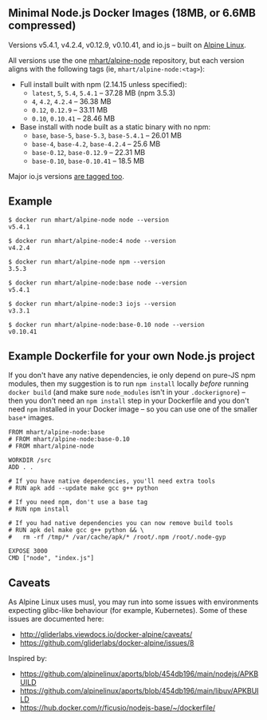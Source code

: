 Minimal Node.js Docker Images (18MB, or 6.6MB compressed)
---------------------------------------------------------

Versions v5.4.1, v4.2.4, v0.12.9, v0.10.41, and io.js – built on [Alpine Linux](https://alpinelinux.org/).

All versions use the one [mhart/alpine-node](https://hub.docker.com/r/mhart/alpine-node/) repository,
but each version aligns with the following tags (ie, `mhart/alpine-node:<tag>`):

- Full install built with npm (2.14.15 unless specified):
  - `latest`, `5`, `5.4`, `5.4.1` – 37.28 MB (npm 3.5.3)
  - `4`, `4.2`, `4.2.4` – 36.38 MB
  - `0.12`, `0.12.9` – 33.11 MB
  - `0.10`, `0.10.41` – 28.46 MB
- Base install with node built as a static binary with no npm:
  - `base`, `base-5`, `base-5.3`, `base-5.4.1` – 26.01 MB
  - `base-4`, `base-4.2`, `base-4.2.4` – 25.6 MB
  - `base-0.12`, `base-0.12.9` – 22.31 MB
  - `base-0.10`, `base-0.10.41` – 18.5 MB

Major io.js versions [are tagged too](https://hub.docker.com/r/mhart/alpine-node/tags/).

Example
-------

    $ docker run mhart/alpine-node node --version
    v5.4.1

    $ docker run mhart/alpine-node:4 node --version
    v4.2.4

    $ docker run mhart/alpine-node npm --version
    3.5.3

    $ docker run mhart/alpine-node:base node --version
    v5.4.1

    $ docker run mhart/alpine-node:3 iojs --version
    v3.3.1

    $ docker run mhart/alpine-node:base-0.10 node --version
    v0.10.41

Example Dockerfile for your own Node.js project
-----------------------------------------------

If you don't have any native dependencies, ie only depend on pure-JS npm
modules, then my suggestion is to run `npm install` locally *before* running
`docker build` (and make sure `node_modules` isn't in your `.dockerignore`) –
then you don't need an `npm install` step in your Dockerfile and you don't need
`npm` installed in your Docker image – so you can use one of the smaller
`base*` images.

    FROM mhart/alpine-node:base
    # FROM mhart/alpine-node:base-0.10
    # FROM mhart/alpine-node

    WORKDIR /src
    ADD . .

    # If you have native dependencies, you'll need extra tools
    # RUN apk add --update make gcc g++ python

    # If you need npm, don't use a base tag
    # RUN npm install

    # If you had native dependencies you can now remove build tools
    # RUN apk del make gcc g++ python && \
    #   rm -rf /tmp/* /var/cache/apk/* /root/.npm /root/.node-gyp

    EXPOSE 3000
    CMD ["node", "index.js"]

Caveats
-------

As Alpine Linux uses musl, you may run into some issues with environments
expecting glibc-like behaviour (for example, Kubernetes). Some of these issues
are documented here:

- http://gliderlabs.viewdocs.io/docker-alpine/caveats/
- https://github.com/gliderlabs/docker-alpine/issues/8

Inspired by:

- https://github.com/alpinelinux/aports/blob/454db196/main/nodejs/APKBUILD
- https://github.com/alpinelinux/aports/blob/454db196/main/libuv/APKBUILD
- https://hub.docker.com/r/ficusio/nodejs-base/~/dockerfile/
